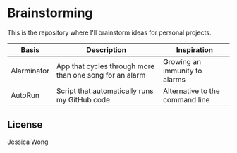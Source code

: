 # Brainstorming

This is the repository where I'll brainstorm ideas for personal projects.

| Basis | Description | Inspiration |
| --- | --- | --- |
| Alarminator | App that cycles through more than one song for an alarm | Growing an immunity to alarms |
| AutoRun | Script that automatically runs my GitHub code | Alternative to the command line |

## License
Jessica Wong
